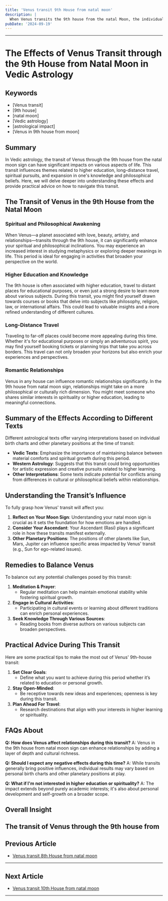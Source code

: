```yaml
---
title: 'Venus transit 9th House from natal moon'
description: |
  When Venus transits the 9th house from the natal Moon, the individual gains spiritual insight, material wealth, and happiness. The period is marked by success in education, strong relationships, and opportunities for travel and religious pursuits.
pubDate: '2024-09-19'
---
```


--- 
# The Effects of Venus Transit through the 9th House from Natal Moon in Vedic Astrology

## Keywords
- [Venus transit]
- [9th house]
- [natal moon]
- [Vedic astrology]
- [astrological impact]
- [Venus in 9th house from moon]

## Summary
In Vedic astrology, the transit of Venus through the 9th house from the natal moon sign can have significant impacts on various aspects of life. This transit influences themes related to higher education, long-distance travel, spiritual pursuits, and expansion in one's knowledge and philosophical beliefs. Here, we will delve deeper into understanding these effects and provide practical advice on how to navigate this transit.

## The Transit of Venus in the 9th House from the Natal Moon

### Spiritual and Philosophical Awakening
When Venus—a planet associated with love, beauty, artistry, and relationships—transits through the 9th house, it can significantly enhance your spiritual and philosophical inclinations. You may experience an increased interest in studying metaphysics or exploring deeper meanings in life. This period is ideal for engaging in activities that broaden your perspective on the world.

### Higher Education and Knowledge
The 9th house is often associated with higher education, travel to distant places for educational purposes, or even just a strong desire to learn more about various subjects. During this transit, you might find yourself drawn towards courses or books that delve into subjects like philosophy, religion, law, or international affairs. This could lead to valuable insights and a more refined understanding of different cultures.

### Long-Distance Travel
Traveling to far-off places could become more appealing during this time. Whether it's for educational purposes or simply an adventurous spirit, you may find yourself booking tickets or planning trips that take you across borders. This travel can not only broaden your horizons but also enrich your experiences and perspectives.

### Romantic Relationships
Venus in any house can influence romantic relationships significantly. In the 9th house from natal moon sign, relationships might take on a more philosophical or culturally rich dimension. You might meet someone who shares similar interests in spirituality or higher education, leading to meaningful connections.

## Summary of the Effects According to Different Texts

Different astrological texts offer varying interpretations based on individual birth charts and other planetary positions at the time of transit:
- **Vedic Texts**: Emphasize the importance of maintaining balance between material comforts and spiritual growth during this period.
- **Western Astrology**: Suggests that this transit could bring opportunities for artistic expression and creative pursuits related to higher learning.
- **Other Interpretations**: Some texts indicate potential for conflicts arising from differences in cultural or philosophical beliefs within relationships.

## Understanding the Transit’s Influence

To fully grasp how Venus' transit will affect you:
1. **Reflect on Your Moon Sign**: Understanding your natal moon sign is crucial as it sets the foundation for how emotions are handled.
2. **Consider Your Ascendant**: Your Ascendant (Rasi) plays a significant role in how these transits manifest externally.
3. **Other Planetary Positions**: The positions of other planets like Sun, Mars, Jupiter can influence specific areas impacted by Venus' transit (e.g., Sun for ego-related issues).

## Remedies to Balance Venus

To balance out any potential challenges posed by this transit:
1. **Meditation & Prayer**:
   - Regular meditation can help maintain emotional stability while fostering spiritual growth.
2. **Engage in Cultural Activities**:
   - Participating in cultural events or learning about different traditions can enrich personal experiences.
3. **Seek Knowledge Through Various Sources**:
   - Reading books from diverse authors on various subjects can broaden perspectives.

## Practical Advice During This Transit

Here are some practical tips to make the most out of Venus' 9th-house transit:
1. **Set Clear Goals**:
   - Define what you want to achieve during this period whether it’s related to education or personal growth.
2. **Stay Open-Minded**:
   - Be receptive towards new ideas and experiences; openness is key during this transit.
3. **Plan Ahead For Travel**:
   - Research destinations that align with your interests in higher learning or spirituality.

## FAQs About

**Q: How does Venus affect relationships during this transit?**
A: Venus in the 9th house from natal moon sign can enhance relationships by adding a layer of depth and cultural richness.

**Q: Should I expect any negative effects during this time?**
A: While transits generally bring positive influences, individual results may vary based on personal birth charts and other planetary positions at play.

**Q: What if I'm not interested in higher education or spirituality?**
A: The impact extends beyond purely academic interests; it's also about personal development and self-growth on a broader scope.

## Overall Insight
The transit of Venus through the 9th house from
---

## Previous Article
- [Venus transit 8th House from natal moon](200608_Venus_transit_8th_House_from_natal_moon.md)

---

## Next Article
- [Venus transit 10th House from natal moon](200610_Venus_transit_10th_House_from_natal_moon.md)

---
